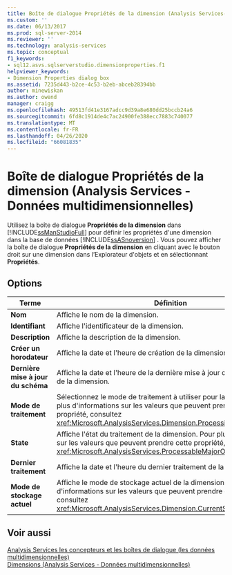 ```yaml
---
title: Boîte de dialogue Propriétés de la dimension (Analysis Services-données multidimensionnelles) | Microsoft Docs
ms.custom: ''
ms.date: 06/13/2017
ms.prod: sql-server-2014
ms.reviewer: ''
ms.technology: analysis-services
ms.topic: conceptual
f1_keywords:
- sql12.asvs.sqlserverstudio.dimensionproperties.f1
helpviewer_keywords:
- Dimension Properties dialog box
ms.assetid: 7235d443-b2ce-4c53-b2eb-abceb28394bb
author: minewiskan
ms.author: owend
manager: craigg
ms.openlocfilehash: 49513fd41e3167adcc9d39a8e680dd25bccb24a6
ms.sourcegitcommit: 6fd8c1914de4c7ac24900fe388ecc7883c740077
ms.translationtype: MT
ms.contentlocale: fr-FR
ms.lasthandoff: 04/26/2020
ms.locfileid: "66081835"
---
```

# <a name="dimension-properties-dialog-box-analysis-services---multidimensional-data"></a>Boîte de dialogue Propriétés de la dimension (Analysis Services - Données multidimensionnelles)
  Utilisez la boîte de dialogue **Propriétés de la dimension** dans [!INCLUDE[ssManStudioFull](../includes/ssmanstudiofull-md.md)] pour définir les propriétés d'une dimension dans la base de données [!INCLUDE[ssASnoversion](../includes/ssasnoversion-md.md)] . Vous pouvez afficher la boîte de dialogue **Propriétés de la dimension** en cliquant avec le bouton droit sur une dimension dans l’Explorateur d'objets et en sélectionnant **Propriétés**.  
  
## <a name="options"></a>Options  
  
|Terme|Définition|  
|----------|----------------|  
|**Nom**|Affiche le nom de la dimension.|  
|**Identifiant**|Affiche l'identificateur de la dimension.|  
|**Description**|Affiche la description de la dimension.|  
|**Créer un horodateur**|Affiche la date et l'heure de création de la dimension.|  
|**Dernière mise à jour du schéma**|Affiche la date et l'heure de la dernière mise à jour des métadonnées de la dimension.|  
|**Mode de traitement**|Sélectionnez le mode de traitement à utiliser pour la dimension. Pour plus d'informations sur les valeurs que peuvent prendre cette propriété, consultez <xref:Microsoft.AnalysisServices.Dimension.ProcessingMode%2A>.|  
|**State**|Affiche l'état du traitement de la dimension. Pour plus d'informations sur les valeurs que peuvent prendre cette propriété, consultez <xref:Microsoft.AnalysisServices.ProcessableMajorObject.State%2A>.|  
|**Dernier traitement**|Affiche la date et l'heure du dernier traitement de la dimension.|  
|**Mode de stockage actuel**|Affiche le mode de stockage actuel de la dimension. Pour plus d'informations sur les valeurs que peuvent prendre cette propriété, consultez <xref:Microsoft.AnalysisServices.Dimension.CurrentStorageMode%2A>.|  
  
## <a name="see-also"></a>Voir aussi  
 [Analysis Services les concepteurs et les boîtes de dialogue &#40;les données multidimensionnelles&#41;](analysis-services-designers-and-dialog-boxes-multidimensional-data.md)   
 [Dimensions &#40;Analysis Services - Données multidimensionnelles&#41;](multidimensional-models-olap-logical-dimension-objects/dimensions-analysis-services-multidimensional-data.md)  
  
  
